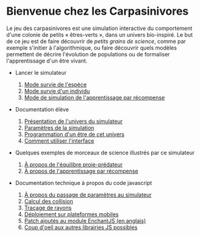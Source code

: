 Bienvenue chez les Carpasinivores
===============================

Le jeu des carpasinivores est une simulation interactive du
comportement d'une colonie de petits « êtres-verts », dans un univers
bio-inspiré. Le but de ce jeu est de faire découvrir de *petits grains
de science*, comme par exemple s'initier à l'algorithmique, ou faire
découvrir quels modèles permettent de décrire l'évolution de
populations ou de formaliser l'apprentissage d'un être vivant.

* Lancer le simulateur
    1. [Mode survie de l'espèce](simulator.html#gameMode=species&autoStart=true)
    2. [Mode survie d'un individu](simulator.html#gameMode=survival&autoStart=true)
    3. [Mode de simulation de l'apprentissage par récompense](simulator.html#gameMode=qlearning&width=6&height=6&rain=-0.001&kill=0.4&eat=0.4&drink=0.2&green=1&red=0&water=3&hunger=0&lust=0&autoStart=true)

* Documentation élève
    1. [Présentation de l'univers du simulateur](univers.md)
    2. [Paramètres de la simulation](parametres.md)
    3. [Programmation d'un être de cet univers](api.md)
    4. [Comment utiliser l'interface](interface.md)

* Quelques exemples de morceaux de science illustrés par ce simulateur
    1. [À propos de l'équilibre proie-prédateur](applications.md)
    2. [À propos de l'apprentissage par récompense](qlearning.md)

* Documentation technique à propos du code javascript
    1. [À propos du passage de paramètres au simulateur](hashparams.md)
    2. [Calcul des collision](collisions.md)
    3. [Traçage de rayons](raycast.md)
    4. [Déploiement sur plateformes mobiles](mobile.md)
    5. [Patch ajoutés au module EnchantJS (en anglais)](patchEnchantJS.md)
    6. [Coup d'oeil aux autres librairies JS possibles](otherLibs.md)

